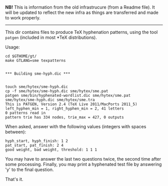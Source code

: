 **NB!** This is information from the old infrastrucure (from a Readme file). It
will be updated to reflect the new infra as things are transferred and made to
work properly.


----


This dir contains files to produce TeX hyphenation patterns, using the tool
`patgen` (included in most *TeX distributions).


Usage:


```
cd $GTHOME/gt/
make GTLANG=sme texpatterns


*** Building sme-hyph.dic ***


touch sme/hytex/sme-hyph.dic
cp -f sme/hytex/sme-hyph.dic sme/hytex/sme.pat
patgen sme/bin/hyphenated-wordlist.dic sme/hytex/sme.pat sme/hytex/sme-hyph.dic sme/hytex/sme.tra
This is PATGEN, Version 2.4 (TeX Live 2011/MacPorts 2011_5)
left_hyphen_min = 1, right_hyphen_min = 2, 41 letters
0 patterns read in
pattern trie has 334 nodes, trie_max = 427, 0 outputs
```


When asked, answer with the following values (integers with spaces between):


```
hyph_start, hyph_finish: 1 2
pat_start, pat_finish: 2 4
good weight, bad weight, threshold: 1 1 1
```


You may have to answer the last two questions twice, the second time after some processing. Finally, you may print a hyphenated test file by answering 'y' to the final question.


That's it.
